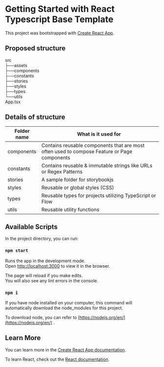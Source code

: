 # Getting Started with React Typescript Base Template

This project was bootstrapped with [Create React App](https://github.com/facebook/create-react-app).

## Proposed structure
src<br/>
├──assets<br/>
├──components<br/>
├──constants<br/>
├──stories<br/>
├──styles<br/>
├──types<br/>
└──utils<br/>
App.tsx<br/>

## Details of structure
| Folder name  | What is it used for |
| ------------- | ------------- |
| components  | Contains reusable components that are most often used to compose Feature or Page components |
| constants  | Contains reusable & immutable strings like URLs or Regex Patterns |
| stories  | A sample folder for storybookjs |
| styles  | Reusable or global styles (CSS) |
| types  | Reusable types for projects utilizing TypeScript or Flow |
| utils  | Reusable utility functions |

## Available Scripts

In the project directory, you can run:

### `npm start`

Runs the app in the development mode.\
Open [http://localhost:3000](http://localhost:3000) to view it in the browser.

The page will reload if you make edits.\
You will also see any lint errors in the console.

### `npm i`

If you have node installed on your computer, this command will automatically download the node_modules for this project.

To download node, you can refer to [https://nodejs.org/en/](https://nodejs.org/en/) .

## Learn More

You can learn more in the [Create React App documentation](https://facebook.github.io/create-react-app/docs/getting-started).

To learn React, check out the [React documentation](https://reactjs.org/).
